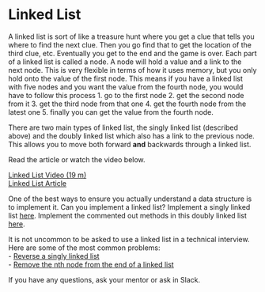 # Linked List

A linked list is sort of like a treasure hunt where you get a clue that tells you where to find the next clue. Then you go find that to get the location of the third clue, etc. Eventually you get to the end and the game is over. Each part of a linked list is called a node. A node will hold a value and a link to the next node. This is very flexible in terms of how it uses memory, but you only hold onto the value of the first node. This means if you have a linked list with five nodes and you want the value from the fourth node, you would have to follow this process 
    1. go to the first node
    2. get the second node from it
    3. get the third node from that one
    4. get the fourth node from the latest one
    5. finally you can get the value from the fourth node.

There are two main types of linked list, the singly linked list (described above) and the doubly linked list which also has a link to the previous node. This allows you to move both forward **and** backwards through a linked list.

Read the article or watch the video below. 

[Linked List Video (19 m)](https://www.youtube.com/watch?v=WwfhLC16bis)  
[Linked List Article](https://en.wikipedia.org/wiki/Linked_list)

One of the best ways to ensure you actually understand a data structure is to implement it. Can you implement a linked list? Implement a singly linked list [here](https://github.com/morsedan/UDDTechnicalInterviewPrep/blob/main/DataStructures/SinglyLinkedList/SinglyLinkedList/main.swift). Implement the commented out methods in this doubly linked list [here](https://github.com/morsedan/UDDTechnicalInterviewPrep/blob/main/DataStructures/DoublyLinkedList/DoublyLinkedList/main.swift).

It is not uncommon to be asked to use a linked list in a technical interview. Here are some of the most common problems:  
    - [Reverse a singly linked list](https://leetcode.com/problems/reverse-linked-list/)  
    - [Remove the nth node from the end of a linked list](https://leetcode.com/problems/remove-nth-node-from-end-of-list/)

If you have any questions, ask your mentor or ask in Slack.
